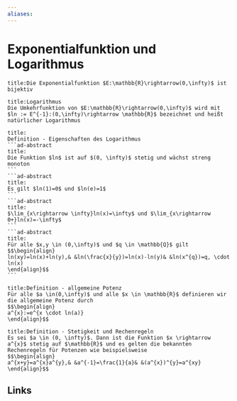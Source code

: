 ```yaml
---
aliases: 
---
```

# Exponentialfunktion und Logarithmus 
```ad-abstract
title:Die Exponentialfunktion $E:\mathbb{R}\rightarrow(0,\infty)$ ist bijektiv
```
```ad-abstract
title:Logarithmus
Die Umkehrfunktion von $E:\mathbb{R}\rightarrow(0,\infty)$ wird mit $ln := E^{-1}:(0,\infty)\rightarrow \mathbb{R}$ bezeichnet und heißt natürlicher Logarithmus
```
````ad-abstract
title:
Definition - Eigenschaften des Logarithmus
```ad-abstract
title:
Die Funktion $ln$ ist auf $(0, \infty)$ stetig und wächst streng monoton
```
```ad-abstract
title:
Es gilt $ln(1)=0$ und $ln(e)=1$
```
```ad-abstract
title:
$\lim_{x\rightarrow \infty}ln(x)=\infty$ und $\lim_{x\rightarrow 0+}ln(x)=-\infty$
```
```ad-abstract
title:
Für alle $x,y \in (0,\infty)$ und $q \in \mathbb{Q}$ gilt
$$\begin{align}
ln(xy)=ln(x)+ln(y),& &ln(\frac{x}{y})=ln(x)-ln(y)& &ln(x^{q})=q, \cdot ln(x)
\end{align}$$
```
````
```ad-abstract
title:Definition - allgemeine Potenz
Für alle $a \in(0,\infty)$ und alle $x \in \mathbb{R}$ definieren wir die allgemeine Potenz durch
$$\begin{align}
a^{x}:=e^{x \cdot ln(a)}
\end{align}$$
```
```ad-abstract
title:Definition - Stetigkeit und Rechenregeln
Es sei $a \in (0, \infty)$. Dann ist die Funktion $x \rightarrow a^{x}$ stetig auf $\mathbb{R}$ und es gelten die bekannten Rechenregeln für Potenzen wie beispielsweise
$$\begin{align}
a^{x+y}=a^{x}a^{y},& &a^{-1}=\frac{1}{a}& &(a^{x})^{y}=a^{xy}
\end{align}$$
```

## Links